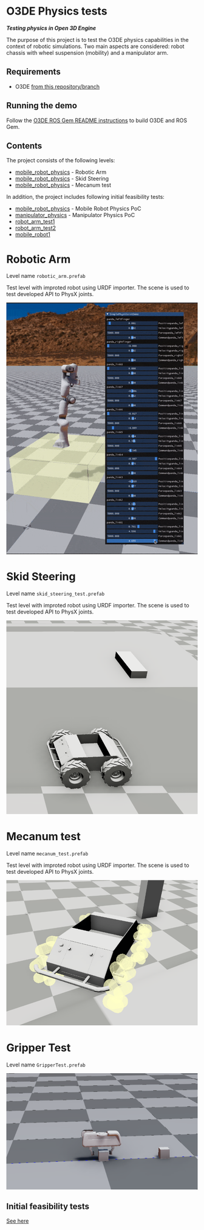 # O3DE Physics tests


***Testing physics in Open 3D Engine***

The purpose of this project is to test the O3DE physics capabilities in the context of robotic simulations. Two main aspects are considered: robot chassis with wheel suspension (mobility) and a manipulator arm.

## Requirements 

- O3DE [from this repository/branch](https://github.com/michalpelka/o3de/tree/add_physx_joint_control_old)

## Running the demo

Follow the [O3DE ROS Gem README instructions](https://github.com/RobotecAI/o3de-ros2-gem/blob/mecanum_control/README.md) to build O3DE and ROS Gem.

## Contents


The project consists of the following levels:
- [mobile_robot_physics](#robotic_arm) - Robotic Arm
- [mobile_robot_physics](#skid_steering) - Skid Steering
- [mobile_robot_physics](#mecanum_test) - Mecanum test

In addition, the project includes following initial feasibility tests:
- [mobile_robot_physics](Doc/Initial_Feasibility_tests.md#mobile_robot_physics) - Mobile Robot Physics PoC
- [manipulator_physics](Doc/Initial_Feasibility_tests.md#manipulator_physics) - Manipulator Physics PoC 
- [robot_arm_test1](Doc/Initial_Feasibility_tests.md#robot_arm_test1)
- [robot_arm_test2](Doc/Initial_Feasibility_tests.md#robot_arm_test2)
- [mobile_robot1](Doc/Initial_Feasibility_tests.md#mobile_robot1)


# <a name="robotic_arm"></a>Robotic Arm
Level name `robotic_arm.prefab`

Test level with improted robot using URDF importer. The scene is used to test developed API to PhysX joints.

![Robotic arm simulation](Doc/robotic_arm.gif)

# <a name="skid_steering"></a>Skid Steering
Level name `skid_steering_test.prefab`

Test level with improted robot using URDF importer. The scene is used to test developed API to PhysX joints.

![Robotic arm simulation](Doc/skid_steering.gif)

# <a name="mecanum_test"></a>Mecanum test
Level name `mecanum_test.prefab`

Test level with improted robot using URDF importer. The scene is used to test developed API to PhysX joints.

![Robotic arm simulation](Doc/mecanum.gif)

# <a name="mecanum_test"></a>Gripper Test
Level name `GripperTest.prefab`

![Gripper Simulation simulation](Doc/gripper.gif)




## Initial feasibility tests

[See here](Doc/Initial_Feasibility_tests.md)

